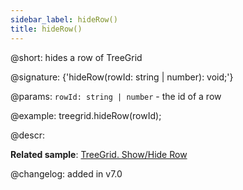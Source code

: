 ```yaml
---
sidebar_label: hideRow()
title: hideRow()
---          
```


@short: hides a row of TreeGrid

@signature: {'hideRow(rowId: string | number): void;'}

@params:
`rowId: string | number` - the id of a row

@example:
treegrid.hideRow(rowId);

@descr:

**Related sample**: [TreeGrid. Show/Hide Row](https://snippet.dhtmlx.com/6geqbtvv)

@changelog:
added in v7.0

[comment]: # (@relatedapi: treegrid/api/treegrid_showrow_method.md treegrid/api/treegrid_isrowhidden_method.md)

[comment]: # (@related: treegrid/usage.md#hidingshowing-a-row)
